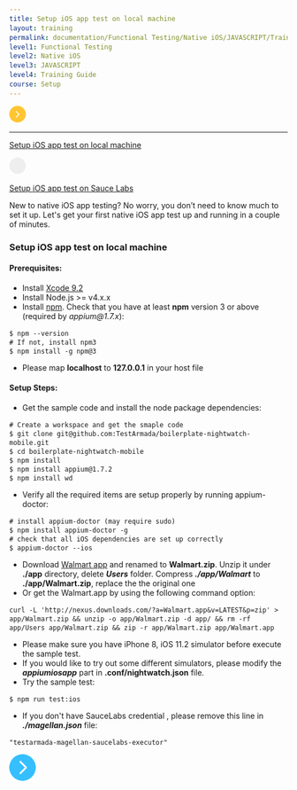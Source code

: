 ```yaml
---
title: Setup iOS app test on local machine
layout: training
permalink: documentation/Functional Testing/Native iOS/JAVASCRIPT/Training Guide/Setup/Setup iOS app test on local machine
level1: Functional Testing
level2: Native iOS
level3: JAVASCRIPT
level4: Training Guide
course: Setup
---
```

<div class="sidebar">
<div class="training-doc-link">
<div class ="training-doc-link-left">
<img class="training-doc-link-left__img" src="/images/training/actived.png" srcset="/images/training/actived@2x.png 2x, /images/training/actived@3x.png 3x" /><hr class="training-doc-link-left__hr training-doc-link-left__hr-pending" /></div>
<p class="training-doc-link__text">
<a class="training-doc-link__text-current" href="./Setup iOS app test on local machine">Setup iOS app test on local machine</a></p>
</div>
<div class="training-doc-link">
<div class ="training-doc-link-left">
<img class="training-doc-link-left__img" src="/images/training/unread.png" srcset="/images/training/unread@2x.png 2x, /images/training/unread@3x.png 3x" /></div>
<p class="training-doc-link__text">
<a class="training-doc-link__text-pending" href="./Setup iOS app test on Sauce Labs">Setup iOS app test on Sauce Labs</a></p>
</div>
</div>
<div class="training-doc-nav-btn">
</div>
<div class="training-content markdown">
<p>New to native iOS app testing? No worry, you don’t need to know much to set it up. Let's get your first native iOS app test up and running in a couple of minutes.</p>
<h3>Setup iOS app test on local machine</h3>
<h4>Prerequisites:</h4>
<ul>
<li>Install <a href="https://developer.apple.com/download/">Xcode 9.2</a></li>
<li>Install Node.js &gt;= v4.x.x</li>
<li>Install <a href="http://nodejs.org/">npm</a>. Check that you have at least <strong>npm</strong> version 3 or above (required by <em>appium@1.7.x</em>):</li>
</ul>
<pre><code class="language-bash">$ npm --version
# If not, install npm3
$ npm install -g npm@3
</code></pre>
<ul>
<li>Please map <strong>localhost</strong> to <strong>127.0.0.1</strong> in your host file</li>
</ul>
<h4>Setup Steps:</h4>
<ul>
<li>Get the sample code and install the node package dependencies:</li>
</ul>
<pre><code class="language-bash"># Create a workspace and get the smaple code
$ git clone git@github.com:TestArmada/boilerplate-nightwatch-mobile.git
$ cd boilerplate-nightwatch-mobile 
$ npm install
$ npm install appium@1.7.2
$ npm install wd
</code></pre>
<ul>
<li>Verify all the required items are setup properly by running appium-doctor:</li>
</ul>
<pre><code class="language-bash"># install appium-doctor (may require sudo)
$ npm install appium-doctor -g
# check that all iOS dependencies are set up correctly
$ appium-doctor --ios
</code></pre>
<ul>
<li>Download <a href="http://nexus.downloads.com?r=pangaea_snapshots&amp;g=com.walmart.ios.development-qa-nightly&amp;a=Walmart.app&amp;v=LATEST&amp;p=zip">Walmart app</a> and renamed to <strong>Walmart.zip</strong>. Unzip it under <strong>./app</strong> directory, delete <strong><em>Users</em></strong> folder. Compress <strong><em>./app/Walmart</em></strong> to <strong>./app/Walmart.zip</strong>, replace the the original one</li>
<li>Or get the Walmart.app by using the following command option:</li>
</ul>
<pre><code class="language-bash">curl -L 'http://nexus.downloads.com/?a=Walmart.app&amp;v=LATEST&amp;p=zip' &gt; app/Walmart.zip &amp;&amp; unzip -o app/Walmart.zip -d app/ &amp;&amp; rm -rf app/Users app/Walmart.zip &amp;&amp; zip -r app/Walmart.zip app/Walmart.app
</code></pre>
<ul>
<li>Please make sure you have iPhone 8, iOS 11.2 simulator before execute the sample test.</li>
<li>If you would like to try out some different simulators, please modify the <strong><em>appiumiosapp</em></strong> part in <strong>.conf/nightwatch.json</strong> file.</li>
<li>Try the sample test:</li>
</ul>
<pre><code class="language-bash">$ npm run test:ios
</code></pre>
<ul>
<li>If you don't have SauceLabs credential , please remove this line in <strong><em>./magellan.json</em></strong> file:</li>
</ul>
<pre><code class="language-bash">&quot;testarmada-magellan-saucelabs-executor&quot;
</code></pre>
</div>
<div class="training-doc-nav-btn">
<a href="./Setup iOS app test on Sauce Labs"><img src="/images/training/btn-right.png" srcset="/images/training/btn-right@2x.png 2x, /images/training/btn-right@3x.png 3x" /></a>
</div>
